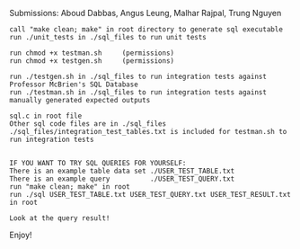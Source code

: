 Submissions: Aboud Dabbas, Angus Leung, Malhar Rajpal, Trung Nguyen 

    call "make clean; make" in root directory to generate sql executable
    run ./unit_tests in ./sql_files to run unit tests 

    run chmod +x testman.sh     (permissions)
    run chmod +x testgen.sh     (permissions)

    run ./testgen.sh in ./sql_files to run integration tests against Professor McBrien's SQL Database
    run ./testman.sh in ./sql_files to run integration tests against manually generated expected outputs

    sql.c in root file
    Other sql code files are in ./sql_files
    ./sql_files/integration_test_tables.txt is included for testman.sh to run integration tests


    IF YOU WANT TO TRY SQL QUERIES FOR YOURSELF: 
    There is an example table data set ./USER_TEST_TABLE.txt 
    There is an example query          ./USER_TEST_QUERY.txt
    run "make clean; make" in root
    run ./sql USER_TEST_TABLE.txt USER_TEST_QUERY.txt USER_TEST_RESULT.txt   in root
    
    Look at the query result!

Enjoy!

